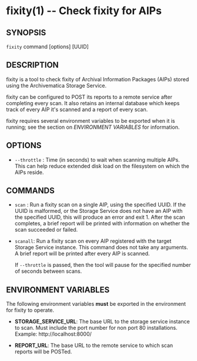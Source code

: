 fixity(1) -- Check fixity for AIPs
==================================

## SYNOPSIS

`fixity` command [options] [UUID]

## DESCRIPTION

fixity is a tool to check fixity of Archival Information Packages (AIPs) stored using the Archivematica Storage Service.

fixity can be configured to POST its reports to a remote service after completing every scan. It also retains an internal database which keeps track of every AIP it's scanned and a report of every scan.

fixity requires several environment variables to be exported when it is running; see the section on _ENVIRONMENT VARIABLES_ for information.

## OPTIONS

  * `--throttle` <seconds>:
    Time (in seconds) to wait when scanning multiple AIPs. This can help reduce extended disk load on the filesystem on which the AIPs reside.

## COMMANDS

  * `scan` <UUID>:
    Run a fixity scan on a single AIP, using the specified UUID. If the UUID is malformed, or the Storage Service does not have an AIP with the specified UUID, this will produce an error and exit 1. After the scan completes, a brief report will be printed with information on whether the scan succeeded or failed.

  * `scanall`:
    Run a fixity scan on every AIP registered with the target Storage Service instance. This command does not take any arguments. A brief report will be printed after every AIP is scanned.

    If `--throttle` is passed, then the tool will pause for the specified number of seconds between scans.

## ENVIRONMENT VARIABLES

The following environment variables **must** be exported in the environment for fixity to operate.

  * **STORAGE_SERVICE_URL**:
    The base URL to the storage service instance to scan. Must include the port number for non port 80 installations. Example:
      http://localhost:8000/

  * **REPORT_URL**:
    The base URL to the remote service to which scan reports will be POSTed.
